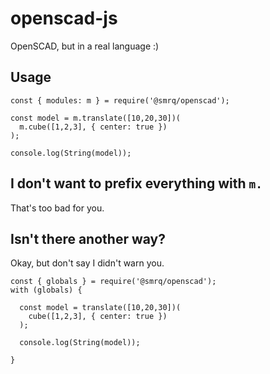 # openscad-js
OpenSCAD, but in a real language :)

## Usage
```
const { modules: m } = require('@smrq/openscad');

const model = m.translate([10,20,30])(
  m.cube([1,2,3], { center: true })
);

console.log(String(model));
```

## I don't want to prefix everything with `m.`
That's too bad for you.

## Isn't there another way?
Okay, but don't say I didn't warn you.

```
const { globals } = require('@smrq/openscad');
with (globals) {

  const model = translate([10,20,30])(
    cube([1,2,3], { center: true })
  );

  console.log(String(model));
  
}
```
